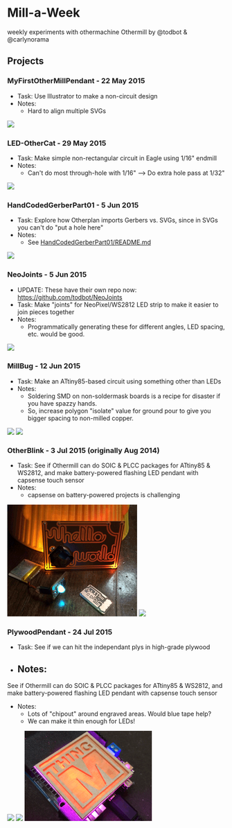 # Mill-a-Week
weekly experiments with othermachine Othermill by @todbot & @carlynorama


## Projects

### MyFirstOtherMillPendant - 22 May 2015
- Task: Use Illustrator to make a non-circuit design
- Notes:
  - Hard to align multiple SVGs

![](https://farm8.staticflickr.com/7793/17628466473_11220ea1d3_n.jpg)
  
### LED-OtherCat - 29 May 2015
- Task: Make simple non-rectangular circuit in Eagle using 1/16" endmill
- Notes:
  - Can't do most through-hole with 1/16" --> Do extra hole pass at 1/32"

![](https://farm8.staticflickr.com/7789/18249422435_8da4d725ca_n.jpg)

### HandCodedGerberPart01 - 5 Jun 2015
- Task: Explore how Otherplan imports Gerbers vs. SVGs, since in SVGs you can't do "put a hole here"
- Notes:
  - See [HandCodedGerberPart01/README.md](HandCodedGerberPart01/README.md)

![](https://farm1.staticflickr.com/332/18508563501_212363b018_n.jpg)

### NeoJoints - 5 Jun 2015
- UPDATE: These have their own repo now: https://github.com/todbot/NeoJoints
- Task: Make "joints" for NeoPixel/WS2812 LED strip to make it easier to join pieces together
- Notes:
  - Programmatically generating these for different angles, LED spacing, etc. would be good.

![](https://c1.staticflickr.com/1/453/17888242663_c46d147722_n.jpg)

### MillBug - 12 Jun 2015
- Task: Make an ATtiny85-based circuit using something other than LEDs
- Notes:
  - Soldering SMD on non-soldermask boards is a recipe for disaster if you have spazzy hands.
  - So, increase polygon "isolate" value for ground pour to give you
    bigger spacing to non-milled copper.

![](https://c2.staticflickr.com/6/5481/18657958938_64a0dcd612_n.jpg)
![](https://c4.staticflickr.com/4/3726/18659929919_464aa0b578_n.jpg)

### OtherBlink - 3 Jul 2015 (originally Aug 2014)
- Task: See if Othermill can do SOIC & PLCC packages for ATtiny85 & WS2812, and make battery-powered flashing LED pendant with capsense touch sensor
- Notes:
  - capsense on battery-powered projects is challenging

![](https://raw.githubusercontent.com/todbot/Mill-a-Week/master/OtherBlink/otherblink.gif)
![](https://c1.staticflickr.com/1/325/19391221425_05b73c8e5a_n.jpg)

### PlywoodPendant - 24 Jul 2015 
- Task: See if we can hit the independant plys in high-grade plywood
- Notes:
  - 
See if Othermill can do SOIC & PLCC packages for ATtiny85 & WS2812, and make battery-powered flashing LED pendant with capsense touch sensor
- Notes:
  - Lots of "chipout" around engraved areas. Would blue tape help?
  - We can make it thin enough for LEDs!

![](https://farm1.staticflickr.com/546/19793522080_88902e36c5_n.jpg)
![](https://farm1.staticflickr.com/326/19794820839_8e9f8f5b51_n.jpg)
![](https://raw.githubusercontent.com/todbot/Mill-a-Week/master/PlywoodPendant/mill-a-week-othermill-thingm.gif)
